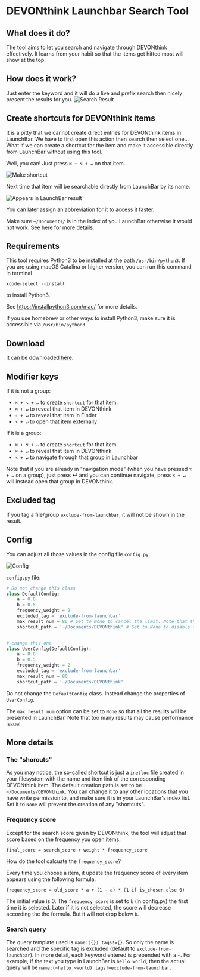 # DEVONthink Launchbar Search Tool

## What does it do?

The tool aims to let you search and navigate through DEVONthink effectively. It learns from your habit so that the items get hitted most will show at the top.

## How does it work?

Just enter the keyword and it will do a live and prefix search then nicely present the results for you.
![Search Result](screenshots/search-result.png)

## Create shortcuts for DEVONthink items

It is a pitty that we cannot create direct entries for DEVONthink items in LaunchBar. We have to first open this action then search then select one... What if we can create a shortcut for the item and make it accessible directly from LaunchBar without using this tool.

Well, you can! Just press `⌘ + ⌥ + ↵` on that item.

![Make shortcut](screenshots/make-shortcut.png)

Next time that item will be searchable directly from LaunchBar by its name.

![Appears in LaunchBar result](screenshots/inetloc-shortcut.png)

You can later assign an [abbreviation](https://www.obdev.at/resources/launchbar/help/AbbreviationSearch.html) for it to access it faster.

Make sure `~/Documents/` is in the index of you LaunchBar otherwise it would not work. See [here](https://github.com/thekoc/devonthink-search-launchbar#the-shorcuts) for more details.

## Requirements

This tool requires Python3 to be installed at the path `/usr/bin/python3`.
If you are using macOS Catalina or higher version, you can run this command in terminal

```shell
xcode-select --install
```

to install Python3.

See <https://installpython3.com/mac/> for more details.

If you use homebrew or other ways to install Python3, make sure it is accessible via `/usr/bin/python3`.

## Download

It can be downloaded [here](https://github.com/thekoc/devonthink-search-launchbar/releases).

## Modifier keys

If it is not a group:

- `⌘ + ⌥ + ↵` to create `shortcut` for that item.
- `⌘ + ↵` to reveal that item in DEVONthink
- `⇧ + ↵` to reveal that item in Finder
- `⌥ + ↵` to open that item externally

If it is a group:

- `⌘ + ⌥ + ↵` to create `shortcut` for that item.
- `⌘ + ↵` to reveal that item in DEVONthink
- `⌥ + ↵` to navigate through that group in Launchbar

Note that if you are already in "navigation mode" (when you have pressed `⌥ + ↵` on a group), just press ↵ and you can continue navigate, press `⌥ + ↵` will instead open that group in DEVONthink.

## Excluded tag

If you tag a file/group `exclude-from-launchbar`, it will not be shown in the result.

## Config

You can adjust all those values in the config file `config.py`.

![Config](screenshots/config.png)

`config.py` file:

```python
# Do not change this class
class DefaultConfig:
    a = 0.8
    b = 0.5
    frequency_weight = 2
    excluded_tag = 'exclude-from-launchbar'
    max_result_num = 80 # Set to None to cancel the limit. Note that this may cause performance issue!
    shortcut_path = '~/Documents/DEVONthink' # Set to None to disable shortcut creation


# change this one
class UserConfig(DefaultConfig):
    a = 0.8
    b = 0.5
    frequency_weight = 2
    excluded_tag = 'exclude-from-launchbar'
    max_result_num = 80
    shortcut_path = '~/Documents/DEVONthink'


```

Do not change the `DefaultConfig` class. Instead change the properties of `UserConfig`.

The `max_result_num` option can be set to `None` so that all the results will be presented in LaunchBar. Note that too many results may cause performance issue!

## More details

### The "shorcuts"

As you may notice, the so-called shortcut is just a `inetloc` file created in your filesystem with the name and item link of the corresponding DEVONthink item. The default creation path is set to be `~/Documents/DEVONthink`. You can change it to any other locations that you have write permission to, and make sure it is in your LaunchBar's index list. Set it to `None` will prevent the creation of any "shortcuts".

### Frequency score

Except for the search score given by DEVONthink, the tool will adjust that score based on the frequency you open items.

`final_score = search_score + weight * frequency_score`

How do the tool calcuate the `frequency_score`?

Every time you choose a item, it update the frequency score of every item appears using the following formula.

`frequency_score = old_score * a + (1 - a) * (1 if is_chosen else 0)`

The initial value is 0. The `frequency_score` is set to `b` (in config.py) the first time it is selected. Later if it is not selected, the score will decrease according the the formula. But it will not drop below `b`.

### Search query

The query template used is `name:({}) tags!={}`. So only the name is searched and the specific tag is excluded (default to `exclude-from-launchbar`). In more detail, each keyword entered is prepended with a `~`. For example, if the text you type in LaunchBar is `hello world`, then the actual query will be `name:(~hello ~world) tags!=exclude-from-launchbar`.
